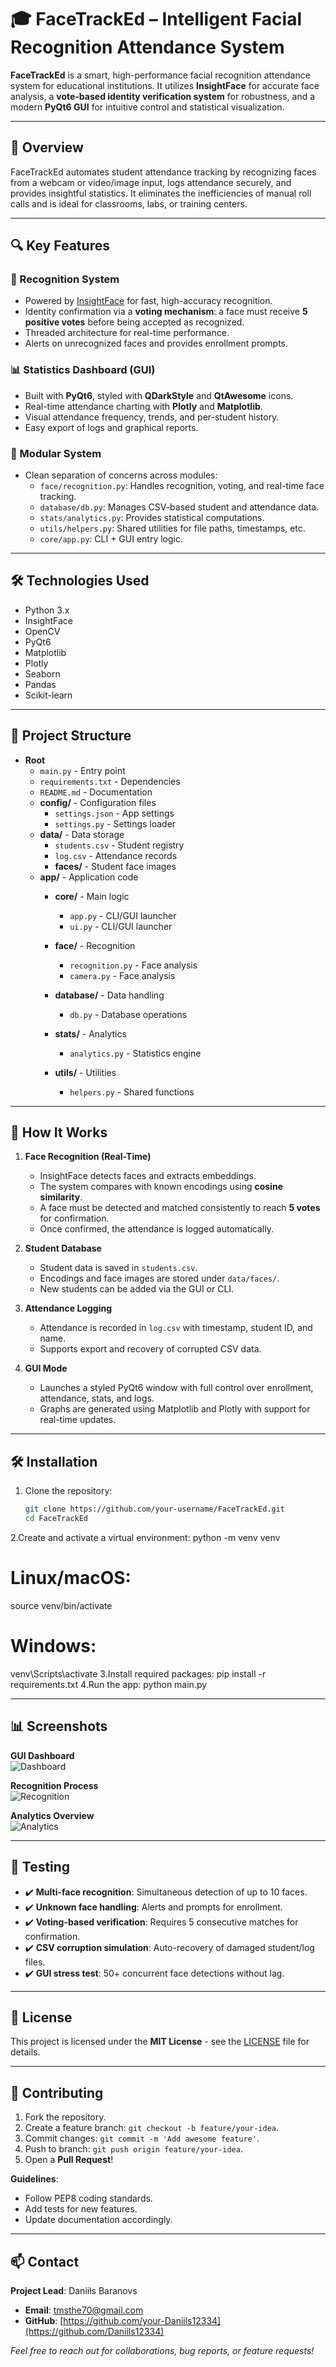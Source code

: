 # 🎓 FaceTrackEd – Intelligent Facial Recognition Attendance System

**FaceTrackEd** is a smart, high-performance facial recognition attendance system for educational institutions. It utilizes **InsightFace** for accurate face analysis, a **vote-based identity verification system** for robustness, and a modern **PyQt6 GUI** for intuitive control and statistical visualization.

---

## 🚀 Overview

FaceTrackEd automates student attendance tracking by recognizing faces from a webcam or video/image input, logs attendance securely, and provides insightful statistics. It eliminates the inefficiencies of manual roll calls and is ideal for classrooms, labs, or training centers.

---

## 🔍 Key Features

### 🤖 Recognition System
- Powered by [InsightFace](https://github.com/deepinsight/insightface) for fast, high-accuracy recognition.
- Identity confirmation via a **voting mechanism**: a face must receive **5 positive votes** before being accepted as recognized.
- Threaded architecture for real-time performance.
- Alerts on unrecognized faces and provides enrollment prompts.

### 📊 Statistics Dashboard (GUI)
- Built with **PyQt6**, styled with **QDarkStyle** and **QtAwesome** icons.
- Real-time attendance charting with **Plotly** and **Matplotlib**.
- Visual attendance frequency, trends, and per-student history.
- Easy export of logs and graphical reports.

### 🧩 Modular System
- Clean separation of concerns across modules:
  - `face/recognition.py`: Handles recognition, voting, and real-time face tracking.
  - `database/db.py`: Manages CSV-based student and attendance data.
  - `stats/analytics.py`: Provides statistical computations.
  - `utils/helpers.py`: Shared utilities for file paths, timestamps, etc.
  - `core/app.py`: CLI + GUI entry logic.

---

## 🛠️ Technologies Used
- Python 3.x
- InsightFace
- OpenCV
- PyQt6
- Matplotlib
- Plotly
- Seaborn
- Pandas
- Scikit-learn

---

## 📁 Project Structure

- **Root**
  - `main.py` - Entry point
  - `requirements.txt` - Dependencies
  - `README.md` - Documentation
  - **config/** - Configuration files
    - `settings.json` - App settings
    - `settings.py` - Settings loader
  - **data/** - Data storage
    - `students.csv` - Student registry
    - `log.csv` - Attendance records
    - **faces/** - Student face images
  - **app/** - Application code
    - **core/** - Main logic
      - `app.py` - CLI/GUI launcher
      - `ui.py` - CLI/GUI launcher

    - **face/** - Recognition
      - `recognition.py` - Face analysis
      - `camera.py` - Face analysis

    - **database/** - Data handling
      - `db.py` - Database operations
    - **stats/** - Analytics
      - `analytics.py` - Statistics engine
    - **utils/** - Utilities
      - `helpers.py` - Shared functions
---

## 🧠 How It Works

1. **Face Recognition (Real-Time)**
   - InsightFace detects faces and extracts embeddings.
   - The system compares with known encodings using **cosine similarity**.
   - A face must be detected and matched consistently to reach **5 votes** for confirmation.
   - Once confirmed, the attendance is logged automatically.

2. **Student Database**
   - Student data is saved in `students.csv`.
   - Encodings and face images are stored under `data/faces/`.
   - New students can be added via the GUI or CLI.

3. **Attendance Logging**
   - Attendance is recorded in `log.csv` with timestamp, student ID, and name.
   - Supports export and recovery of corrupted CSV data.

4. **GUI Mode**
   - Launches a styled PyQt6 window with full control over enrollment, attendance, stats, and logs.
   - Graphs are generated using Matplotlib and Plotly with support for real-time updates.

---

## 🛠️ Installation

1. Clone the repository:
   ```bash
   git clone https://github.com/your-username/FaceTrackEd.git
   cd FaceTrackEd
2.Create and activate a virtual environment:
python -m venv venv
# Linux/macOS:
source venv/bin/activate
# Windows:
venv\Scripts\activate
3.Install required packages:
pip install -r requirements.txt
4.Run the app:
python main.py

---

## 📊 Screenshots  
**GUI Dashboard**  
![Dashboard](screenshots/dashboard.png)  

**Recognition Process**  
![Recognition](screenshots/recognition.png)  

**Analytics Overview**  
![Analytics](screenshots/analytics.png)  

---

## 🧪 Testing  
- ✔️ **Multi-face recognition**: Simultaneous detection of up to 10 faces.  
- ✔️ **Unknown face handling**: Alerts and prompts for enrollment.  
- ✔️ **Voting-based verification**: Requires 5 consecutive matches for confirmation.  
- ✔️ **CSV corruption simulation**: Auto-recovery of damaged student/log files.  
- ✔️ **GUI stress test**: 50+ concurrent face detections without lag.  

---

## 📜 License  
This project is licensed under the **MIT License** - see the [LICENSE](LICENSE) file for details.  

---

## 🤝 Contributing  
1. Fork the repository.  
2. Create a feature branch: `git checkout -b feature/your-idea`.  
3. Commit changes: `git commit -m 'Add awesome feature'`.  
4. Push to branch: `git push origin feature/your-idea`.  
5. Open a **Pull Request**!  

**Guidelines**:  
- Follow PEP8 coding standards.  
- Add tests for new features.  
- Update documentation accordingly.  

---

## 📫 Contact  
**Project Lead**: Daniils Baranovs
- **Email**: [tmsthe70@gmail.com](tmsthe70@gmail.com)  
- **GitHub**: [https://github.com/your-Daniils12334](https://github.com/Daniils12334)  

*Feel free to reach out for collaborations, bug reports, or feature requests!*  
